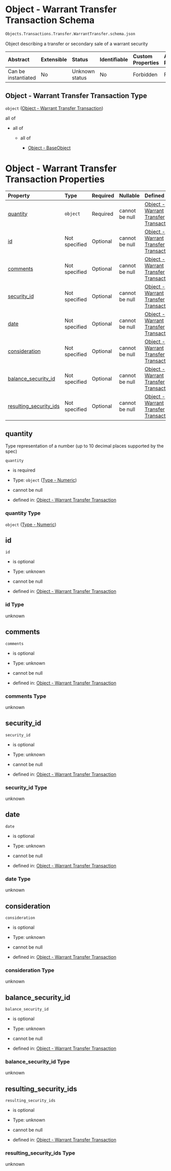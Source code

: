 # Object - Warrant Transfer Transaction Schema

```txt
Objects.Transactions.Transfer.WarrantTransfer.schema.json
```

Object describing a transfer or secondary sale of a warrant security

| Abstract            | Extensible | Status         | Identifiable | Custom Properties | Additional Properties | Access Restrictions | Defined In                                                                                                                   |
| :------------------ | :--------- | :------------- | :----------- | :---------------- | :-------------------- | :------------------ | :--------------------------------------------------------------------------------------------------------------------------- |
| Can be instantiated | No         | Unknown status | No           | Forbidden         | Forbidden             | none                | [WarrantTransfer.schema.json](../../schema/objects/transactions/transfer/WarrantTransfer.schema.json "open original schema") |

## Object - Warrant Transfer Transaction Type

`object` ([Object - Warrant Transfer Transaction](warranttransfer.md))

all of

*   all of

    *   all of

        *   [Object - BaseObject](issuer-allof-object---baseobject.md "check type definition")

# Object - Warrant Transfer Transaction Properties

| Property                                          | Type          | Required | Nullable       | Defined by                                                                                                                                                                                   |
| :------------------------------------------------ | :------------ | :------- | :------------- | :------------------------------------------------------------------------------------------------------------------------------------------------------------------------------------------- |
| [quantity](#quantity)                             | `object`      | Required | cannot be null | [Object - Warrant Transfer Transaction](stockplan-properties-type---numeric.md "Types.Numeric.schema.json#/properties/quantity")                                                             |
| [id](#id)                                         | Not specified | Optional | cannot be null | [Object - Warrant Transfer Transaction](warranttransfer-properties-id.md "Objects.Transactions.Transfer.WarrantTransfer.schema.json#/properties/id")                                         |
| [comments](#comments)                             | Not specified | Optional | cannot be null | [Object - Warrant Transfer Transaction](warranttransfer-properties-comments.md "Objects.Transactions.Transfer.WarrantTransfer.schema.json#/properties/comments")                             |
| [security_id](#security_id)                       | Not specified | Optional | cannot be null | [Object - Warrant Transfer Transaction](warranttransfer-properties-security_id.md "Objects.Transactions.Transfer.WarrantTransfer.schema.json#/properties/security_id")                       |
| [date](#date)                                     | Not specified | Optional | cannot be null | [Object - Warrant Transfer Transaction](warranttransfer-properties-date.md "Objects.Transactions.Transfer.WarrantTransfer.schema.json#/properties/date")                                     |
| [consideration](#consideration)                   | Not specified | Optional | cannot be null | [Object - Warrant Transfer Transaction](warranttransfer-properties-consideration.md "Objects.Transactions.Transfer.WarrantTransfer.schema.json#/properties/consideration")                   |
| [balance_security_id](#balance_security_id)       | Not specified | Optional | cannot be null | [Object - Warrant Transfer Transaction](warranttransfer-properties-balance_security_id.md "Objects.Transactions.Transfer.WarrantTransfer.schema.json#/properties/balance_security_id")       |
| [resulting_security_ids](#resulting_security_ids) | Not specified | Optional | cannot be null | [Object - Warrant Transfer Transaction](warranttransfer-properties-resulting_security_ids.md "Objects.Transactions.Transfer.WarrantTransfer.schema.json#/properties/resulting_security_ids") |

## quantity

Type representation of a number (up to 10 decimal places supported by the spec)

`quantity`

*   is required

*   Type: `object` ([Type - Numeric](stockplan-properties-type---numeric.md))

*   cannot be null

*   defined in: [Object - Warrant Transfer Transaction](stockplan-properties-type---numeric.md "Types.Numeric.schema.json#/properties/quantity")

### quantity Type

`object` ([Type - Numeric](stockplan-properties-type---numeric.md))

## id



`id`

*   is optional

*   Type: unknown

*   cannot be null

*   defined in: [Object - Warrant Transfer Transaction](warranttransfer-properties-id.md "Objects.Transactions.Transfer.WarrantTransfer.schema.json#/properties/id")

### id Type

unknown

## comments



`comments`

*   is optional

*   Type: unknown

*   cannot be null

*   defined in: [Object - Warrant Transfer Transaction](warranttransfer-properties-comments.md "Objects.Transactions.Transfer.WarrantTransfer.schema.json#/properties/comments")

### comments Type

unknown

## security_id



`security_id`

*   is optional

*   Type: unknown

*   cannot be null

*   defined in: [Object - Warrant Transfer Transaction](warranttransfer-properties-security_id.md "Objects.Transactions.Transfer.WarrantTransfer.schema.json#/properties/security_id")

### security_id Type

unknown

## date



`date`

*   is optional

*   Type: unknown

*   cannot be null

*   defined in: [Object - Warrant Transfer Transaction](warranttransfer-properties-date.md "Objects.Transactions.Transfer.WarrantTransfer.schema.json#/properties/date")

### date Type

unknown

## consideration



`consideration`

*   is optional

*   Type: unknown

*   cannot be null

*   defined in: [Object - Warrant Transfer Transaction](warranttransfer-properties-consideration.md "Objects.Transactions.Transfer.WarrantTransfer.schema.json#/properties/consideration")

### consideration Type

unknown

## balance_security_id



`balance_security_id`

*   is optional

*   Type: unknown

*   cannot be null

*   defined in: [Object - Warrant Transfer Transaction](warranttransfer-properties-balance_security_id.md "Objects.Transactions.Transfer.WarrantTransfer.schema.json#/properties/balance_security_id")

### balance_security_id Type

unknown

## resulting_security_ids



`resulting_security_ids`

*   is optional

*   Type: unknown

*   cannot be null

*   defined in: [Object - Warrant Transfer Transaction](warranttransfer-properties-resulting_security_ids.md "Objects.Transactions.Transfer.WarrantTransfer.schema.json#/properties/resulting_security_ids")

### resulting_security_ids Type

unknown
